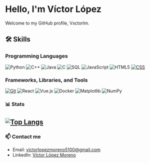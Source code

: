 # Hello, I'm Víctor López

Welcome to my GitHub profile, Vxctorlm. 

## 🛠️ Skills
### Programming Languages
![Python](https://img.shields.io/badge/-Python-3776AB?style=for-the-badge&logo=python&logoColor=white)
![C++](https://img.shields.io/badge/-C++-00599C?style=for-the-badge&logo=cplusplus&logoColor=white)
![Java](https://img.shields.io/badge/-Java-007396?style=for-the-badge&logo=java&logoColor=white)
![C](https://img.shields.io/badge/-C-A8B9CC?style=for-the-badge&logo=c&logoColor=black)
![SQL](https://img.shields.io/badge/-SQL-4479A1?style=for-the-badge&logo=database&logoColor=white)
![JavaScript](https://img.shields.io/badge/-JavaScript-F7DF1E?style=for-the-badge&logo=javascript&logoColor=black)
![HTML5](https://img.shields.io/badge/-HTML5-E34F26?style=for-the-badge&logo=html5&logoColor=white)
[![CSS](https://img.shields.io/badge/-CSS-1572B6?style=for-the-badge&logo=css3&logoColor=white)](https://www.w3schools.com/css/)


### Frameworks, Libraries, and Tools
[![Git](https://img.shields.io/badge/-Git-F05032?style=for-the-badge&logo=git&logoColor=white)](https://git-scm.com/)
![React](https://img.shields.io/badge/-React-61DAFB?style=for-the-badge&logo=react&logoColor=black)
![Vue.js](https://img.shields.io/badge/-Vue.js-4FC08D?style=for-the-badge&logo=vue-dot-js&logoColor=white)
![Docker](https://img.shields.io/badge/-Docker-2496ED?style=for-the-badge&logo=docker&logoColor=white)
![Matplotlib](https://img.shields.io/badge/-Matplotlib-013243?style=for-the-badge&logo=python&logoColor=white)
![NumPy](https://img.shields.io/badge/-NumPy-013243?style=for-the-badge&logo=numpy&logoColor=white)


### 📊 Stats
[![Top Langs](https://github-readme-stats.vercel.app/api/top-langs/?username=vxctorlm&hide_progress=true&layout=compact&theme=radical)](https://github.com/vxctorlm)
---

### 📫 Contact me

- Email: [victorlopezmoreno5100@gmail.com](mailto:victorlopezmoreno5100@gmail.com)
- LinkedIn: [Víctor López Moreno](https://www.linkedin.com/in/víctor-lópez-moreno-57042a355)
